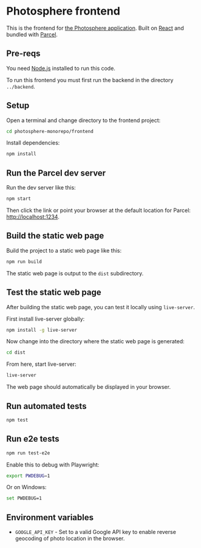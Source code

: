 # Photosphere frontend

This is the frontend for [the Photosphere application](https://rapidfullstackdevelopment.com/example-application). Built on [React](https://reactjs.org/) and bundled with [Parcel](https://parceljs.org/).

## Pre-reqs

You need [Node.js](https://nodejs.org/) installed to run this code.

To run this frontend you must first run the backend in the directory `../backend`.

## Setup

Open a terminal and change directory to the frontend project:

```bash
cd photosphere-monorepo/frontend
```

Install dependencies:

```bash
npm install
```

## Run the Parcel dev server

Run the dev server like this:

```bash
npm start
```

Then click the link or point your browser at the default location for Parcel: [http://localhost:1234](http://localhost:1234).

## Build the static web page

Build the project to a static web page like this:

```bash
npm run build
```

The static web page is output to the `dist` subdirectory.

## Test the static web page

After building the static web page, you can test it locally using `live-server`.

First install live-server globally:

```bash
npm install -g live-server
```

Now change into the directory where the static web page is generated:

```bash
cd dist
```

From here, start live-server:

```bash
live-server
```

The web page should automatically be displayed in your browser.

## Run automated tests

```bash
npm test
```

## Run e2e tests

```bash
npm run test-e2e
``` 

Enable this to debug with Playwright:

```bash
export PWDEBUG=1
```

Or on Windows:

```bash
set PWDEBUG=1
```

## Environment variables

- `GOOGLE_API_KEY` - Set to a valid Google API key to enable reverse geocoding of photo location in the browser.